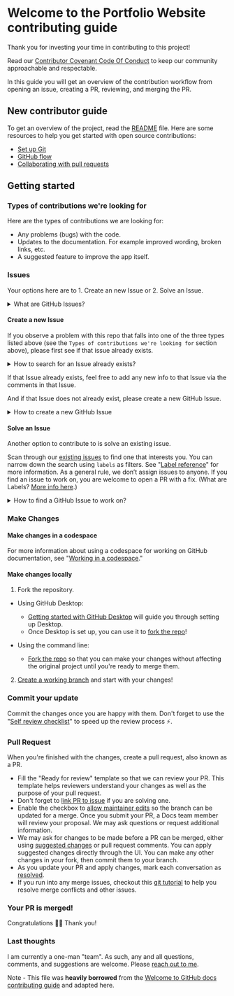 # Welcome to the Portfolio Website contributing guide <!-- omit in toc (table of contents) -->

<!-- TODO: Test all of the links below to see which ones need to modified/updated for when the template is used. Then make note of them with `TODO: FOR THIS TEMPLATE: <instructions here>.` -->

Thank you for investing your time in contributing to this project!

<!-- TODO: FOR THIS TEMPLATE: Link to the proper file here. -->

Read our [Contributor Covenant Code Of Conduct](./Contributor_Covenant_Code_of_Conduct.md) to keep our community approachable and respectable.

In this guide you will get an overview of the contribution workflow from opening an issue, creating a PR, reviewing, and merging the PR.

## New contributor guide

To get an overview of the project, read the [README](./README.md) file. Here are some resources to help you get started with open source contributions:

- [Set up Git](https://docs.github.com/en/get-started/getting-started-with-git/set-up-git)
- [GitHub flow](https://docs.github.com/en/get-started/using-github/github-flow)
- [Collaborating with pull requests](https://docs.github.com/en/github/collaborating-with-pull-requests)

## Getting started

### Types of contributions we're looking for

Here are the types of contributions we are looking for:

- Any problems (bugs) with the code.
- Updates to the documentation. For example improved wording, broken links, etc.
- A suggested feature to improve the app itself.

### Issues

Your options here are to 1. Create an new Issue or 2. Solve an Issue.

<details>
<summary>What are GitHub Issues?</summary>
<br>

- [GitHub Issues are items you can create in a repository to plan, discuss and track work.](https://docs.github.com/en/issues/tracking-your-work-with-issues/about-issues)

- More info with this [1 minute video.](https://www.youtube.com/watch?v=6HWw7rhwvtY)

- And more detail with this [7 minute video.](https://www.youtube.com/watch?v=TKJ4RdhyB5Y)
</details>

#### Create a new Issue

If you observe a problem with this repo that falls into one of the three types listed above (see the `Types of contributions we're looking for` section above), please first see if that issue already exists.

<details>
<summary>How to search for an Issue already exists?</summary>

- GitHub documentation
  - [Search by the title, body, or comments](https://docs.github.com/en/search-github/searching-on-github/searching-issues-and-pull-requests#search-by-the-title-body-or-comments)
  - [Filtering and searching issues and pull requests](https://docs.github.com/en/issues/tracking-your-work-with-issues/filtering-and-searching-issues-and-pull-requests)
- Video
  - [this 1 minute video.](https://www.youtube.com/watch?v=ErY5nWpA2Uc)
  - [this 2.5 minute video.](https://www.youtube.com/watch?v=7n9_pNENx-I)
  </details>

If that Issue already exists, feel free to add any new info to that Issue via the comments in that Issue.

And if that Issue does not already exist, please create a new GitHub Issue.

<details>
<summary>How to create a new GitHub Issue</summary>

- GitHub documentation
  - [Creating an issue](https://docs.github.com/en/issues/tracking-your-work-with-issues/creating-an-issue)
  - [Quickstart for GitHub Issues](https://docs.github.com/en/issues/tracking-your-work-with-issues/quickstart)
- [This 7 minute video.](https://www.youtube.com/watch?v=TKJ4RdhyB5Y)
</details>

<!-- TODO: Add this line back in once I have Issue Templates and/or Issue forms to use here.
To that end, I have created this https://github.com/users/JamieBort/projects/4?pane=issue&itemId=55135312 organizational-level Issue to complete that task. -->
<!-- If a related issue doesn't exist, you can open a new issue using a relevant [issue form](https://github.com/github/docs/issues/new/choose). -->

#### Solve an Issue

Another option to contribute to is solve an existing issue.

Scan through our [existing issues](https://github.com/JamieBort/Portfolio-Website/issues) to find one that interests you. You can narrow down the search using `labels` as filters. See "[Label reference](https://github.com/JamieBort/Portfolio-Website/labels)" for more information. As a general rule, we don’t assign issues to anyone. If you find an issue to work on, you are welcome to open a PR with a fix. (What are Labels? [More info here](https://docs.github.com/en/contributing/collaborating-on-github-docs/label-reference).)

<details>
<summary>How to find a GitHub Issue to work on?</summary>

- This [GIT issues solving procedure](https://gist.github.com/sampathg9/fb25ff2b84b3f279417d) Gist is a concise list in order of what needs to be done.
- This [WORKING ON YOUR FIRST GITHUB ISSUE](https://www.stevejgordon.co.uk/working-on-your-first-github-issue) article is thorough.
- A [Git and Github: Working on an Issue](https://www.youtube.com/watch?v=2Y8AkBUbrNU) 6 minute YouTube video.
</details>

### Make Changes

#### Make changes in a codespace

For more information about using a codespace for working on GitHub documentation, see "[Working in a codespace](https://docs.github.com/en/contributing/setting-up-your-environment-to-work-on-github-docs/working-on-github-docs-in-a-codespace)."

#### Make changes locally

1. Fork the repository.

- Using GitHub Desktop:

  - [Getting started with GitHub Desktop](https://docs.github.com/en/desktop/installing-and-configuring-github-desktop/getting-started-with-github-desktop) will guide you through setting up Desktop.
  - Once Desktop is set up, you can use it to [fork the repo](https://docs.github.com/en/desktop/contributing-and-collaborating-using-github-desktop/cloning-and-forking-repositories-from-github-desktop)!

- Using the command line:
  - [Fork the repo](https://docs.github.com/en/github/getting-started-with-github/fork-a-repo#fork-an-example-repository) so that you can make your changes without affecting the original project until you're ready to merge them.

2. [Create a working branch](https://docs.github.com/en/pull-requests/collaborating-with-pull-requests/working-with-forks/fork-a-repo#editing-a-fork) and start with your changes!

### Commit your update

Commit the changes once you are happy with them. Don't forget to use the "[Self review checklist](https://docs.github.com/en/contributing/collaborating-on-github-docs/self-review-checklist)" to speed up the review process :zap:.

### Pull Request

When you're finished with the changes, create a pull request, also known as a PR.

- Fill the "Ready for review" template so that we can review your PR. This template helps reviewers understand your changes as well as the purpose of your pull request.
- Don't forget to [link PR to issue](https://docs.github.com/en/issues/tracking-your-work-with-issues/linking-a-pull-request-to-an-issue) if you are solving one.
- Enable the checkbox to [allow maintainer edits](https://docs.github.com/en/github/collaborating-with-issues-and-pull-requests/allowing-changes-to-a-pull-request-branch-created-from-a-fork) so the branch can be updated for a merge.
  Once you submit your PR, a Docs team member will review your proposal. We may ask questions or request additional information.
- We may ask for changes to be made before a PR can be merged, either using [suggested changes](https://docs.github.com/en/github/collaborating-with-issues-and-pull-requests/incorporating-feedback-in-your-pull-request) or pull request comments. You can apply suggested changes directly through the UI. You can make any other changes in your fork, then commit them to your branch.
- As you update your PR and apply changes, mark each conversation as [resolved](https://docs.github.com/en/github/collaborating-with-issues-and-pull-requests/commenting-on-a-pull-request#resolving-conversations).
- If you run into any merge issues, checkout this [git tutorial](https://github.com/skills/resolve-merge-conflicts) to help you resolve merge conflicts and other issues.

### Your PR is merged!

Congratulations :tada::tada: Thank you!

### Last thoughts

I am currently a one-man "team". As such, any and all questions, comments, and suggestions are welcome. Please [reach out to me](https://github.com/JamieBort).

Note - This file was **heavily borrowed** from the [Welcome to GitHub docs contributing guide](https://github.com/github/docs/blob/9c8028d68702e3ea3aec4d42093df1a95dfaa8d1/.github/CONTRIBUTING.md) and adapted here.
